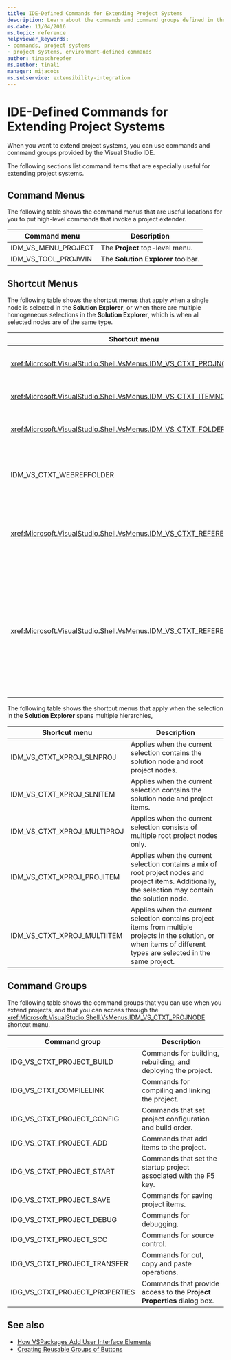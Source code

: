 ```yaml
---
title: IDE-Defined Commands for Extending Project Systems
description: Learn about the commands and command groups defined in the Visual Studio integrated development environment (IDE) that are used for extending project systems. 
ms.date: 11/04/2016
ms.topic: reference
helpviewer_keywords:
- commands, project systems
- project systems, environment-defined commands
author: tinaschrepfer
ms.author: tinali
manager: mijacobs
ms.subservice: extensibility-integration
---
```

# IDE-Defined Commands for Extending Project Systems

When you want to extend project systems, you can use commands and command groups provided by the Visual Studio IDE.

 The following sections list command items that are especially useful for extending project systems.

## Command Menus
 The following table shows the command menus that are useful locations for you to put high-level commands that invoke a project extender.

|Command menu|Description|
|------------------|-----------------|
|IDM_VS_MENU_PROJECT|The **Project** top-level menu.|
|IDM_VS_TOOL_PROJWIN|The **Solution Explorer** toolbar.|

## Shortcut Menus
 The following table shows the shortcut menus that apply when a single node is selected in the **Solution Explorer**, or when there are multiple homogeneous selections in the **Solution Explorer**, which is when all selected nodes are of the same type.

|Shortcut menu|Description|
|-------------------|-----------------|
|<xref:Microsoft.VisualStudio.Shell.VsMenus.IDM_VS_CTXT_PROJNODE>|Applies when the project node is selected.|
|<xref:Microsoft.VisualStudio.Shell.VsMenus.IDM_VS_CTXT_ITEMNODE>|Applies when a file is selected.|
|<xref:Microsoft.VisualStudio.Shell.VsMenus.IDM_VS_CTXT_FOLDERNODE>|Applies when a folder is selected.|
|IDM_VS_CTXT_WEBREFFOLDER|Applies when the Web Reference folder is selected.|
|<xref:Microsoft.VisualStudio.Shell.VsMenus.IDM_VS_CTXT_REFERENCEROOT>|Applies when the references root node called "References" is selected.|
|<xref:Microsoft.VisualStudio.Shell.VsMenus.IDM_VS_CTXT_REFERENCE>|Applies when reference nodes are selected; these include assembly, COM, and project references only. Does not include Web references.|

 The following table shows the shortcut menus that apply when the selection in the **Solution Explorer** spans multiple hierarchies,

|Shortcut menu|Description|
|-------------------|-----------------|
|IDM_VS_CTXT_XPROJ_SLNPROJ|Applies when the current selection contains the solution node and root project nodes.|
|IDM_VS_CTXT_XPROJ_SLNITEM|Applies when the current selection contains the solution node and project items.|
|IDM_VS_CTXT_XPROJ_MULTIPROJ|Applies when the current selection consists of multiple root project nodes only.|
|IDM_VS_CTXT_XPROJ_PROJITEM|Applies when the current selection contains a mix of root project nodes and project items. Additionally, the selection may contain the solution node.|
|IDM_VS_CTXT_XPROJ_MULTIITEM|Applies when the current selection contains project items from multiple projects in the solution, or when items of different types are selected in the same project.|

## Command Groups
 The following table shows the command groups that you can use when you extend projects, and that you can access through the <xref:Microsoft.VisualStudio.Shell.VsMenus.IDM_VS_CTXT_PROJNODE> shortcut menu.

|Command group|Description|
|-------------------|-----------------|
|IDG_VS_CTXT_PROJECT_BUILD|Commands for building, rebuilding, and deploying the project.|
|IDG_VS_CTXT_COMPILELINK|Commands for compiling and linking the project.|
|IDG_VS_CTXT_PROJECT_CONFIG|Commands that set project configuration and build order.|
|IDG_VS_CTXT_PROJECT_ADD|Commands that add items to the project.|
|IDG_VS_CTXT_PROJECT_START|Commands that set the startup project associated with the F5 key.|
|IDG_VS_CTXT_PROJECT_SAVE|Commands for saving project items.|
|IDG_VS_CTXT_PROJECT_DEBUG|Commands for debugging.|
|IDG_VS_CTXT_PROJECT_SCC|Commands for source control.|
|IDG_VS_CTXT_PROJECT_TRANSFER|Commands for cut, copy and paste operations.|
|IDG_VS_CTXT_PROJECT_PROPERTIES|Commands that provide access to the **Project Properties** dialog box.|

## See also

- [How VSPackages Add User Interface Elements](../../extensibility/internals/how-vspackages-add-user-interface-elements.md)
- [Creating Reusable Groups of Buttons](../../extensibility/creating-reusable-groups-of-buttons.md)
